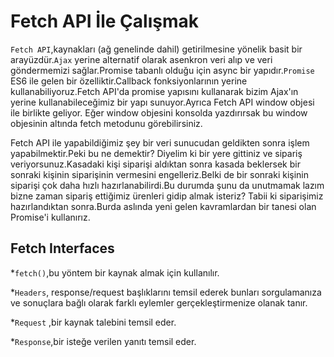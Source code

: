 # Fetch API İle Çalışmak 
`Fetch API`,kaynakları (ağ genelinde dahil)  getirilmesine yönelik basit bir arayüzdür.`Ajax` yerine alternatif olarak asenkron veri alıp ve veri göndermemizi sağlar.Promise tabanlı olduğu için async bir yapıdır.`Promise` ES6 ile gelen bir özelliktir.Callback fonksiyonlarının yerine kullanabiliyoruz.Fetch API'da promise yapısını kullanarak bizim Ajax'ın yerine kullanabileceğimiz bir yapı sunuyor.Ayrıca Fetch API  window objesi ile birlikte geliyor. Eğer window objesini konsolda yazdırırsak bu window objesinin altında fetch metodunu görebilirsiniz.

Fetch API ile yapabildiğimiz şey bir veri sunucudan geldikten sonra işlem yapabilmektir.Peki bu ne demektir? Diyelim ki bir yere gittiniz ve sipariş veriyorsunuz.Kasadaki kişi siparişi aldıktan sonra kasada beklersek bir sonraki kişinin siparişinin vermesini engelleriz.Belki de bir sonraki kişinin siparişi çok daha hızlı hazırlanabilirdi.Bu durumda şunu da unutmamak lazım bizne zaman sipariş ettiğimiz ürenleri gidip almak isteriz? Tabii ki siparişimiz hazırlandıktan sonra.Burda aslında yeni gelen kavramlardan bir tanesi olan Promise'i kullanırız.

## Fetch Interfaces

*`fetch()`,bu yöntem bir kaynak almak için kullanılır.

*`Headers`, response/request başlıklarını temsil ederek bunları sorgulamanıza ve sonuçlara bağlı olarak farklı eylemler gerçekleştirmenize olanak tanır.

*`Request` ,bir kaynak talebini temsil eder.

*`Response`,bir isteğe verilen yanıtı temsil eder.

